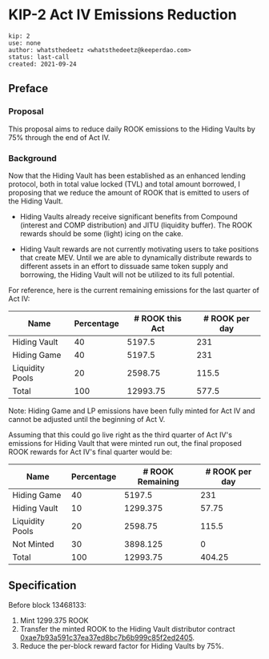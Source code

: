 # KIP-2 Act IV Emissions Reduction
```
kip: 2
use: none
author: whatsthedeetz <whatsthedeetz@keeperdao.com>
status: last-call
created: 2021-09-24
```
## Preface

### Proposal
This proposal aims to reduce daily ROOK emissions to the Hiding Vaults by 75% through the end of Act IV.

### Background

Now that the Hiding Vault has been established as an enhanced lending protocol, both in total value locked (TVL) and total amount borrowed, I proposing that we reduce the amount of ROOK that is emitted to users of the Hiding Vault.

* Hiding Vaults already receive significant benefits from Compound (interest and COMP distribution) and JITU (liquidity buffer). The ROOK rewards should be some (light) icing on the cake. 

* Hiding Vault rewards are not currently motivating users to take positions that create MEV. Until we are able to dynamically distribute rewards to different assets in an effort to dissuade same token supply and borrowing, the Hiding Vault will not be utilized to its full potential. 

For reference, here is the current remaining emissions for the last quarter of Act IV: 

|Name|Percentage|# ROOK this Act|# ROOK per day|
|---|---|---|---|
|Hiding Vault|40|5197.5|231| 
|Hiding Game|40|5197.5|231|
|Liquidity Pools|20|2598.75|115.5| 
|Total|100|12993.75|577.5|

Note: Hiding Game and LP emissions have been fully minted for Act IV and cannot be adjusted until the beginning of Act V.

Assuming that this could go live right as the third quarter of Act IV's emissions for Hiding Vault that were minted run out, the final proposed ROOK rewards for Act IV's final quarter would be: 

|Name|Percentage|# ROOK Remaining |# ROOK per day|
|---|---|---|---|
|Hiding Game|40|5197.5|231|
|Hiding Vault|10|1299.375|57.75|
|Liquidity Pools|20|2598.75|115.5|
|Not Minted|30|3898.125|0|
|Total|100|12993.75|404.25|

## Specification

Before block 13468133:
 1. Mint 1299.375 ROOK
 2. Transfer the minted ROOK to the Hiding Vault distributor contract [0xae7b93a591c37ea37ed8bc7b6b999c85f2ed2405](https://etherscan.io/address/0xae7b93a591c37ea37ed8bc7b6b999c85f2ed2405).
 3. Reduce the per-block reward factor for Hiding Vaults by 75%.

